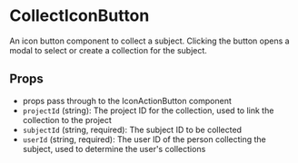 # CollectIconButton

An icon button component to collect a subject.
Clicking the button opens a modal to select or create a collection for the subject.

## Props

- props pass through to the IconActionButton component
- `projectId` (string): The project ID for the collection, used to link the collection to the project
- `subjectId` (string, required): The subject ID to be collected
- `userId` (string, required): The user ID of the person collecting the subject, used to determine the user's collections
